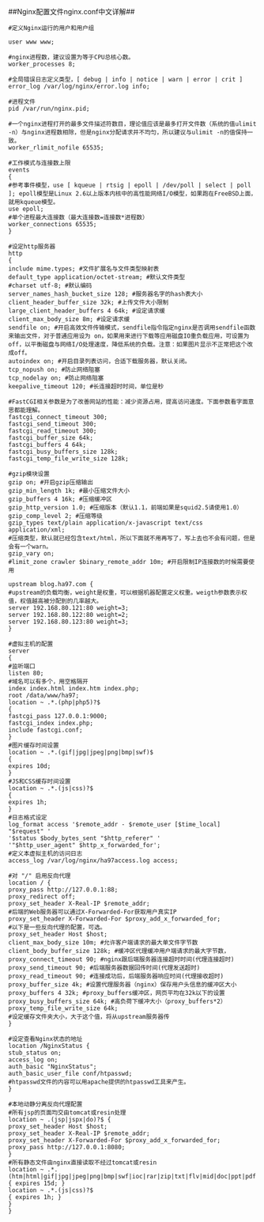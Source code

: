 ##Nginx配置文件nginx.conf中文详解##

	#定义Nginx运行的用户和用户组
	
	user www www;
	
	#nginx进程数，建议设置为等于CPU总核心数。
	worker_processes 8;
	
	#全局错误日志定义类型，[ debug | info | notice | warn | error | crit ]
	error_log /var/log/nginx/error.log info;
	
	#进程文件
	pid /var/run/nginx.pid;
	
	#一个nginx进程打开的最多文件描述符数目，理论值应该是最多打开文件数（系统的值ulimit -n）与nginx进程数相除，但是nginx分配请求并不均匀，所以建议与ulimit -n的值保持一致。
	worker_rlimit_nofile 65535;
	
	#工作模式与连接数上限
	events
	{
	#参考事件模型，use [ kqueue | rtsig | epoll | /dev/poll | select | poll ]; epoll模型是Linux 2.6以上版本内核中的高性能网络I/O模型，如果跑在FreeBSD上面，就用kqueue模型。
	use epoll;
	#单个进程最大连接数（最大连接数=连接数*进程数）
	worker_connections 65535;
	}
	
	#设定http服务器
	http
	{
	include mime.types; #文件扩展名与文件类型映射表
	default_type application/octet-stream; #默认文件类型
	#charset utf-8; #默认编码
	server_names_hash_bucket_size 128; #服务器名字的hash表大小
	client_header_buffer_size 32k; #上传文件大小限制
	large_client_header_buffers 4 64k; #设定请求缓
	client_max_body_size 8m; #设定请求缓
	sendfile on; #开启高效文件传输模式，sendfile指令指定nginx是否调用sendfile函数来输出文件，对于普通应用设为 on，如果用来进行下载等应用磁盘IO重负载应用，可设置为off，以平衡磁盘与网络I/O处理速度，降低系统的负载。注意：如果图片显示不正常把这个改成off。
	autoindex on; #开启目录列表访问，合适下载服务器，默认关闭。
	tcp_nopush on; #防止网络阻塞
	tcp_nodelay on; #防止网络阻塞
	keepalive_timeout 120; #长连接超时时间，单位是秒
	
	#FastCGI相关参数是为了改善网站的性能：减少资源占用，提高访问速度。下面参数看字面意思都能理解。
	fastcgi_connect_timeout 300;
	fastcgi_send_timeout 300;
	fastcgi_read_timeout 300;
	fastcgi_buffer_size 64k;
	fastcgi_buffers 4 64k;
	fastcgi_busy_buffers_size 128k;
	fastcgi_temp_file_write_size 128k;
	
	#gzip模块设置
	gzip on; #开启gzip压缩输出
	gzip_min_length 1k; #最小压缩文件大小
	gzip_buffers 4 16k; #压缩缓冲区
	gzip_http_version 1.0; #压缩版本（默认1.1，前端如果是squid2.5请使用1.0）
	gzip_comp_level 2; #压缩等级
	gzip_types text/plain application/x-javascript text/css application/xml;
	#压缩类型，默认就已经包含text/html，所以下面就不用再写了，写上去也不会有问题，但是会有一个warn。
	gzip_vary on;
	#limit_zone crawler $binary_remote_addr 10m; #开启限制IP连接数的时候需要使用
	
	upstream blog.ha97.com {
	#upstream的负载均衡，weight是权重，可以根据机器配置定义权重。weigth参数表示权值，权值越高被分配到的几率越大。
	server 192.168.80.121:80 weight=3;
	server 192.168.80.122:80 weight=2;
	server 192.168.80.123:80 weight=3;
	}
	
	#虚拟主机的配置
	server
	{
	#监听端口
	listen 80;
	#域名可以有多个，用空格隔开
	index index.html index.htm index.php;
	root /data/www/ha97;
	location ~ .*.(php|php5)?$
	{
	fastcgi_pass 127.0.0.1:9000;
	fastcgi_index index.php;
	include fastcgi.conf;
	}
	#图片缓存时间设置
	location ~ .*.(gif|jpg|jpeg|png|bmp|swf)$
	{
	expires 10d;
	}
	#JS和CSS缓存时间设置
	location ~ .*.(js|css)?$
	{
	expires 1h;
	}
	#日志格式设定
	log_format access '$remote_addr - $remote_user [$time_local] "$request" '
	'$status $body_bytes_sent "$http_referer" '
	'"$http_user_agent" $http_x_forwarded_for';
	#定义本虚拟主机的访问日志
	access_log /var/log/nginx/ha97access.log access;
	
	#对 "/" 启用反向代理
	location / {
	proxy_pass http://127.0.0.1:88;
	proxy_redirect off;
	proxy_set_header X-Real-IP $remote_addr;
	#后端的Web服务器可以通过X-Forwarded-For获取用户真实IP
	proxy_set_header X-Forwarded-For $proxy_add_x_forwarded_for;
	#以下是一些反向代理的配置，可选。
	proxy_set_header Host $host;
	client_max_body_size 10m; #允许客户端请求的最大单文件字节数
	client_body_buffer_size 128k; #缓冲区代理缓冲用户端请求的最大字节数，
	proxy_connect_timeout 90; #nginx跟后端服务器连接超时时间(代理连接超时)
	proxy_send_timeout 90; #后端服务器数据回传时间(代理发送超时)
	proxy_read_timeout 90; #连接成功后，后端服务器响应时间(代理接收超时)
	proxy_buffer_size 4k; #设置代理服务器（nginx）保存用户头信息的缓冲区大小
	proxy_buffers 4 32k; #proxy_buffers缓冲区，网页平均在32k以下的设置
	proxy_busy_buffers_size 64k; #高负荷下缓冲大小（proxy_buffers*2）
	proxy_temp_file_write_size 64k;
	#设定缓存文件夹大小，大于这个值，将从upstream服务器传
	}
	
	#设定查看Nginx状态的地址
	location /NginxStatus {
	stub_status on;
	access_log on;
	auth_basic "NginxStatus";
	auth_basic_user_file conf/htpasswd;
	#htpasswd文件的内容可以用apache提供的htpasswd工具来产生。
	}
	
	#本地动静分离反向代理配置
	#所有jsp的页面均交由tomcat或resin处理
	location ~ .(jsp|jspx|do)?$ {
	proxy_set_header Host $host;
	proxy_set_header X-Real-IP $remote_addr;
	proxy_set_header X-Forwarded-For $proxy_add_x_forwarded_for;
	proxy_pass http://127.0.0.1:8080;
	}
	#所有静态文件由nginx直接读取不经过tomcat或resin
	location ~ .*.(htm|html|gif|jpg|jpeg|png|bmp|swf|ioc|rar|zip|txt|flv|mid|doc|ppt|pdf|xls|mp3|wma)$
	{ expires 15d; }
	location ~ .*.(js|css)?$
	{ expires 1h; }
	}
	}